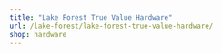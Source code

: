 ```yaml
---
title: "Lake Forest True Value Hardware"
url: /lake-forest/lake-forest-true-value-hardware/
shop: hardware
---
```

